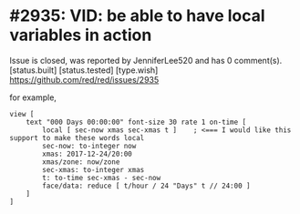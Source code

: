 
#2935: VID: be able to have local variables in action
================================================================================
Issue is closed, was reported by JenniferLee520 and has 0 comment(s).
[status.built] [status.tested] [type.wish]
<https://github.com/red/red/issues/2935>

for example,
```Red
view [ 
    text "000 Days 00:00:00" font-size 30 rate 1 on-time [ 
        local [ sec-now xmas sec-xmas t ]    ; <=== I would like this support to make these words local
        sec-now: to-integer now
        xmas: 2017-12-24/20:00
        xmas/zone: now/zone
        sec-xmas: to-integer xmas
        t: to-time sec-xmas - sec-now
        face/data: reduce [ t/hour / 24 "Days" t // 24:00 ] 
    ]  
]
```


